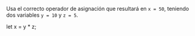 Usa el correcto operador de asignación que resultará en ``x = 50``, teniendo dos variables ``y = 10`` y ``z = 5``.

let x = y * z;